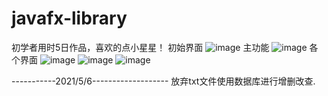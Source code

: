 # javafx-library
初学者用时5日作品，喜欢的点小星星！
初始界面
![image](https://user-images.githubusercontent.com/66316294/115717096-6dfe0b00-a3ac-11eb-8951-f21638914fc3.png)
主功能
![image](https://user-images.githubusercontent.com/66316294/115717168-7e15ea80-a3ac-11eb-82ac-45285a8912ec.png)
各个界面
![image](https://user-images.githubusercontent.com/66316294/115717212-8837e900-a3ac-11eb-9b28-7e710cdb53d5.png)
![image](https://user-images.githubusercontent.com/66316294/115717254-9423ab00-a3ac-11eb-92b0-47c71ddc9c21.png)
![image](https://user-images.githubusercontent.com/66316294/115717293-9d147c80-a3ac-11eb-825d-0b8730e9e0e2.png)

-----------2021/5/6-------------------
放弃txt文件使用数据库进行增删改查.

